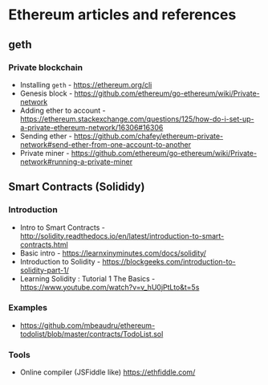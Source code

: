 # Ethereum articles and references

## geth

### Private blockchain
- Installing `geth` - https://ethereum.org/cli
- Genesis block - https://github.com/ethereum/go-ethereum/wiki/Private-network
- Adding ether to account - https://ethereum.stackexchange.com/questions/125/how-do-i-set-up-a-private-ethereum-network/16306#16306
- Sending ether - https://github.com/chafey/ethereum-private-network#send-ether-from-one-account-to-another
- Private miner - https://github.com/ethereum/go-ethereum/wiki/Private-network#running-a-private-miner

## Smart Contracts (Solididy)
### Introduction
- Intro to Smart Contracts - http://solidity.readthedocs.io/en/latest/introduction-to-smart-contracts.html
- Basic intro - https://learnxinyminutes.com/docs/solidity/
- Introduction to Solidity - https://blockgeeks.com/introduction-to-solidity-part-1/
- Learning Solidity : Tutorial 1 The Basics - https://www.youtube.com/watch?v=v_hU0jPtLto&t=5s

### Examples
- https://github.com/mbeaudru/ethereum-todolist/blob/master/contracts/TodoList.sol

### Tools  
- Online compiler (JSFiddle like) https://ethfiddle.com/
